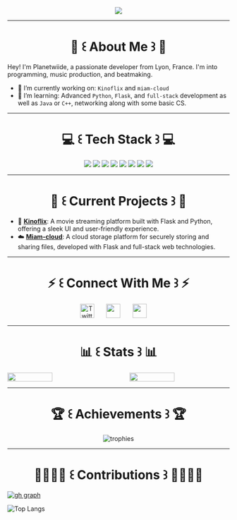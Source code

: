 <p align="center">
  <img src="https://readme-typing-svg.demolab.com/?lines=welcome+to+planetwiide's+github;enjoy+exploring+my+repositories!" />
</p>

---

<h1 align="center"> 👤 ꒰ About Me ꒱ 👤 </h1>

Hey! I'm Planetwiide, a passionate developer from Lyon, France. I'm into programming, music production, and beatmaking.

- 🔭 I’m currently working on: `Kinoflix` and `miam-cloud`
- 🌱 I’m learning: Advanced `Python`, `Flask`, and `full-stack` development as well as `Java` or `C++`, networking along with some basic CS.

---

<h1 align="center"> 💻 ꒰ Tech Stack ꒱ 💻 </h1>

<div align="center">
  <img src="https://img.shields.io/badge/Python-3776AB?style=for-the-badge&logo=python&logoColor=white" />
  <img src="https://img.shields.io/badge/C++-00599C?style=for-the-badge&logo=c%2B%2B&logoColor=white" />
  <img src="https://img.shields.io/badge/Flask-000000?style=for-the-badge&logo=flask&logoColor=white" />
  <img src="https://img.shields.io/badge/HTML5-E34F26?style=for-the-badge&logo=html5&logoColor=white" />
  <img src="https://img.shields.io/badge/CSS3-1572B6?style=for-the-badge&logo=css3&logoColor=white" />
  <img src="https://img.shields.io/badge/Linux-FCC624?style=for-the-badge&logo=linux&logoColor=black" />
  <img src="https://img.shields.io/badge/JavaScript-F7DF1E?style=for-the-badge&logo=javascript&logoColor=black" />
  <img src="https://img.shields.io/badge/Java-ED8B00?style=for-the-badge&logo=openjdk&logoColor=white" />
</div>

---

<h1 align="center"> 🏯 ꒰ Current Projects ꒱ 🏯 </h1>

- 🎥 [**Kinoflix**](https://github.com/planetwiide/kinoflix/tree/main): A movie streaming platform built with Flask and Python, offering a sleek UI and user-friendly experience.
- ☁️ [**Miam-cloud**](https://github.com/planetwiide/miam-cloud): A cloud storage platform for securely storing and sharing files, developed with Flask and full-stack web technologies.

---

<h1 align="center"> ⚡ ꒰ Connect With Me ꒱ ⚡ </h1>

<p align="center">
  <a href="https://twitter.com/planetwiide"><img width="32px" alt="Twitter" title="Twitter" src="https://upload.wikimedia.org/wikipedia/commons/thumb/6/6f/Logo_of_Twitter.svg/1245px-Logo_of_Twitter.svg.png"/></a>
  &#8287;&#8287;&#8287;&#8287;&#8287;
  <a href="https://discord.gg/Nfs8M346Cb" alt="Join my community"><img width="32px" src="https://upload.wikimedia.org/wikipedia/fr/thumb/4/4f/Discord_Logo_sans_texte.svg/213px-Discord_Logo_sans_texte.svg.png"/></a>
  &#8287;&#8287;&#8287;&#8287;&#8287;
  <a href="https://instagram.com/planetwiide" alt="Follow me on insta"><img width="32px" src="https://upload.wikimedia.org/wikipedia/commons/thumb/a/a5/Instagram_icon.png/768px-Instagram_icon.png"/></a>
  &#8287;&#8287;&#8287;&#8287;&#8287;
</p>

---

<h1 align="center"> 📊 ꒰ Stats ꒱ 📊 </h1>

<div style="display: flex; justify-content: space-between; align-items: center; width: 100%;">
  <img width="45%" src="https://github-readme-stats.vercel.app/api?username=planetwiide&theme=radical&title_color=00aaff">
  <img width="45%" src="http://github-readme-streak-stats.herokuapp.com/?user=planetwiide&theme=radical&date_format=M%20j%5B%2C%20Y%5D&ring=00aaff&fire=00aaff&sideNums=00aaff">
</div>

---

<h1 align="center"> 🏆 ꒰ Achievements ꒱ 🏆 </h1>

<p align="center">
  <img src="https://github-profile-trophy.vercel.app/?username=planetwiide&theme=radical&title_color=00aaff" alt="trophies" />
</p>

---

<h1 align="center"> 🫱🏻‍🫲🏻 ꒰ Contributions ꒱ 🫱🏻‍🫲🏻 </h1>

[![gh graph](https://github-readme-activity-graph.vercel.app/graph?username=planetwiide&theme=dracula&bg_color=000000&color=00aaff&line=ff3068&point=ff3068&area=true&hide_border=true)](https://github.com/planetwiide/github-readme-activity-graph)

![Top Langs](https://github-readme-stats.vercel.app/api/top-langs/?username=planetwiide&layout=compact&langs_count=15)

